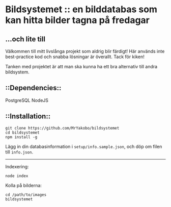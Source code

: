 # Bildsystemet :: en bilddatabas som kan hitta bilder tagna på fredagar
## ...och lite till

Välkommen till mitt livslånga projekt som aldrig blir färdigt! Här används inte best-practice kod och snabba lösningar är överallt. Tack för kiken!


Tanken med projektet är att man ska kunna ha ett bra alternativ till andra bildsystem.

## ::Dependencies::

PostgreSQL
NodeJS

## ::Installation::

    git clone https://github.com/MrYakobo/bildsystemet
    cd bildsystemet
    npm install -g

Lägg in din databasinformation i `setup/info.sample.json`, och döp om filen till `info.json`.

---

Indexering:

    node index

Kolla på bilderna:

    cd /path/to/images
    bildsystemet
